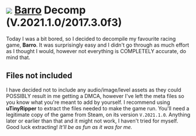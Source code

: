 # <img src="https://community.akamai.steamstatic.com/economy/image/-9a81dlWLwJ2UUGcVs_nsVtzdOEdtWwKGZZLQHTxH5rd9eDAjcFyv45SRYAFMIcKL_PArgVSL403ulRUWEndVKv7hpeCBw07J1xU5u-neFc50fbKI2oQuoS1x4HYlK6iZ7rSwWgEvsMo0r2Sp4ih3hqkpRRp7ril7w/60fx60f"></img> [Barro](https://store.steampowered.com/app/618140/Barro/) Decomp (V.2021.1.0/2017.3.0f3)
Today I was a bit bored, so I decided to decompile my favourite racing game, **Barro**.
It was surprisingly easy and I didn't go through as much effort as I thought I would,
however not everything is COMPLETELY accurate, do mind that.

## Files not included
I have decided not to include any audio/image/level assets
as they could POSSIBLY result in me getting a DMCA,
however I've left the meta files so you know what you're meant to add by yourself.
I recommend using **uTinyRipper** to extract the files needed to make the game run.
You'll need a legitimate copy of the game from Steam, on its version `V.2021.1.0`.
Anything later or earlier than that and it might not work, I haven't tried for myself.
Good luck extracting! *It'll be as fun as it was for me.*
